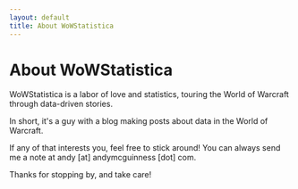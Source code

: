 ```yaml
---
layout: default
title: About WoWStatistica
---
```


<div class="post">
	<h1 class="pageTitle">About WoWStatistica</h1>
	<p class="intro">WoWStatistica is a labor of love and statistics, touring the World of Warcraft through data-driven stories.</p>
	<p>In short, it's a guy with a blog making posts about data in the World of Warcraft.</p>
	<p>If any of that interests you, feel free to stick around! You can always send me a note at andy [at] andymcguinness [dot] com.</p>
	<p>Thanks for stopping by, and take care!</p>
</div>
